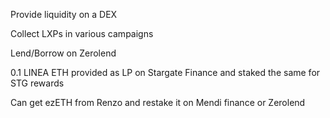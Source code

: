 Provide liquidity on a DEX

Collect LXPs in various campaigns

Lend/Borrow on Zerolend

0.1 LINEA ETH provided as LP on Stargate Finance and staked the same for STG rewards

Can get ezETH from Renzo and restake it on Mendi finance or Zerolend

